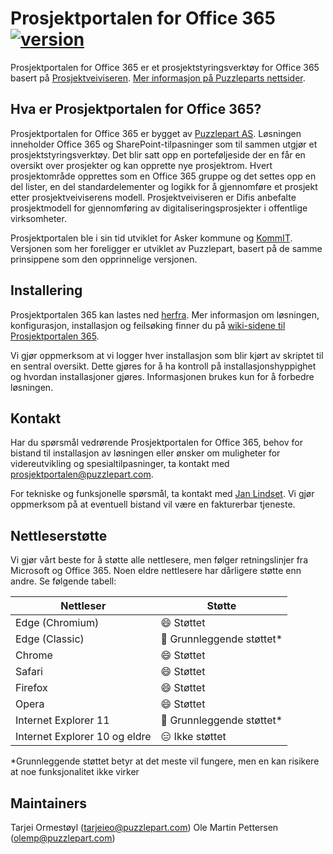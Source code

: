 # Prosjektportalen for Office 365  [![version](https://img.shields.io/badge/version-1.2.0-yellow.svg)](https://semver.org)

Prosjektportalen for Office 365 er et prosjektstyringsverktøy for Office 365 basert på [Prosjektveiviseren](http://prosjektveiviseren.no). [Mer informasjon på Puzzleparts nettsider](http://www.puzzlepart.com/prosjektportalen).

## Hva er Prosjektportalen for Office 365?

Prosjektportalen for Office 365 er bygget av [Puzzlepart AS](http://www.puzzlepart.com). Løsningen inneholder Office 365 og SharePoint-tilpasninger som til sammen utgjør et prosjektstyringsverktøy. Det blir satt opp en porteføljeside der en får en oversikt over prosjekter og kan opprette nye prosjektrom. Hvert prosjektområde opprettes som en Office 365 gruppe og det settes opp en del lister, en del standardelementer og logikk for å gjennomføre et prosjekt etter prosjektveiviserens modell. Prosjektveiviseren er Difis anbefalte prosjektmodell for gjennomføring av digitaliseringsprosjekter i offentlige virksomheter.

Prosjektportalen ble i sin tid utviklet for Asker kommune og [KommIT](http://www.ks.no/kommit). Versjonen som her foreligger er utviklet av Puzzlepart, basert på de samme prinsippene som den opprinnelige versjonen.

## Installering

Prosjektportalen 365 kan lastes ned [herfra](https://github.com/Puzzlepart/prosjektportalen365/releases/latest). Mer informasjon om løsningen, konfigurasjon, installasjon og feilsøking finner du på [wiki-sidene til Prosjektportalen 365](https://github.com/Puzzlepart/prosjektportalen365/wiki).

Vi gjør oppmerksom at vi logger hver installasjon som blir kjørt av skriptet til en sentral oversikt. Dette gjøres for å ha kontroll på installasjonshyppighet og hvordan installasjoner gjøres. Informasjonen brukes kun for å forbedre løsningen.

## Kontakt

Har du spørsmål vedrørende Prosjektportalen for Office 365, behov for bistand til installasjon av løsningen eller ønsker om muligheter for videreutvikling og spesialtilpasninger, ta kontakt med [prosjektportalen@puzzlepart.com](mailto:prosjektportalen@puzzlepart.com).

For tekniske og funksjonelle spørsmål, ta kontakt med [Jan Lindset](mailto:jan.lindset@puzzlepart.com). Vi gjør oppmerksom på at eventuell bistand vil være en fakturerbar tjeneste.

## Nettleserstøtte

Vi gjør vårt beste for å støtte alle nettlesere, men følger retningslinjer fra Microsoft og Office 365. Noen eldre nettlesere har dårligere støtte enn andre. Se følgende tabell:

| Nettleser | Støtte |
| --- | --- |
| Edge (Chromium) | :smile: Støttet |
| Edge (Classic) | :slightly_smiling_face: Grunnleggende støttet* |
| Chrome | :smile: Støttet |
| Safari | :smile: Støttet |
| Firefox | :smile: Støttet |
| Opera | :smile: Støttet |
| Internet Explorer 11 | :slightly_smiling_face: Grunnleggende støttet* |
| Internet Explorer 10 og eldre | :expressionless: Ikke støttet |

 *Grunnleggende støttet betyr at det meste vil fungere, men en kan risikere at noe funksjonalitet ikke virker

## Maintainers

Tarjei Ormestøyl (tarjeieo@puzzlepart.com)
Ole Martin Pettersen (olemp@puzzlepart.com)
